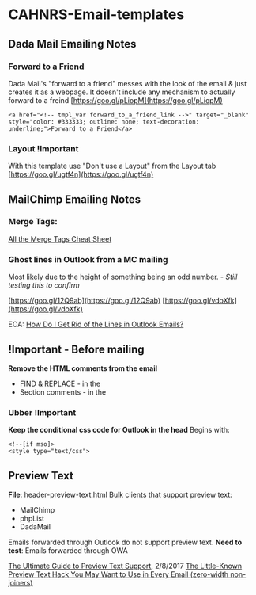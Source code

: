 # CAHNRS-Email-templates
## Dada Mail Emailing Notes
### Forward to a Friend
Dada Mail's "forward to a friend" messes with the look of the email & just creates it as a webpage. It doesn't include any mechanism to actually forward to a freind 
[https://goo.gl/pLiopM](https://goo.gl/pLiopM)
```
<a href="<!-- tmpl_var forward_to_a_friend_link -->" target="_blank" style="color: #333333; outline: none; text-decoration: underline;">Forward to a Friend</a>
```

### Layout !Important
With this template use "Don't use a Layout" from the Layout tab 
[https://goo.gl/ugtf4n](https://goo.gl/ugtf4n)

## MailChimp Emailing Notes
### Merge Tags:
[All the Merge Tags Cheat Sheet](https://kb.mailchimp.com/merge-tags/all-the-merge-tags-cheat-sheet?_ga=2.31925310.1028200013.1519846782-46907737.1519846782) 

### Ghost lines in Outlook from a MC mailing
Most likely due to the height of something being an odd number. - *Still testing this to confirm* 

[https://goo.gl/12Q9ab](https://goo.gl/12Q9ab) 
[https://goo.gl/vdoXfk](https://goo.gl/vdoXfk) 

EOA: [How Do I Get Rid of the Lines in Outlook Emails?](https://www.emailonacid.com/blog/article/email-development/how-do-i-get-rid-of-the-lines-in-outlook-emails/)


## !Important - Before mailing
**Remove the HTML comments from the email** 
- FIND & REPLACE - in the <head>
- Section comments - in the <body>

### Ubber !Important
**Keep the conditional css code for Outlook in the head** 
Begins with:
```
<!--[if mso]>
<style type="text/css"> 
```

## Preview Text
**File**: header-preview-text.html
Bulk clients that support preview text: 
- MailChimp 
- phpList 
- DadaMail 
 
Emails forwarded through Outlook do not support preview text. 
**Need to test**: Emails forwarded through OWA 
 
[The Ultimate Guide to Preview Text Support](https://litmus.com/blog/the-ultimate-guide-to-preview-text-support), 2/8/2017 
[The Little-Known Preview Text Hack You May Want to Use in Every Email (zero-width non-joiners)](https://litmus.com/blog/the-little-known-preview-text-hack-you-may-want-to-use-in-every-email) 
